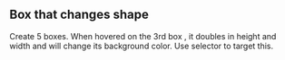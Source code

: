 ## Box that changes shape

Create 5 boxes. When hovered on the 3rd box , it doubles in height and width and will change its background color. Use selector to target this.
